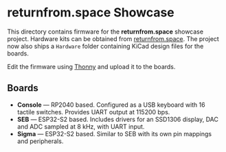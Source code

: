# returnfrom.space Showcase

This directory contains firmware for the **returnfrom.space** showcase project.
Hardware kits can be obtained from [returnfrom.space](https://returnfrom.space).
The project now also ships a `Hardware` folder containing KiCad design files for
the boards.

Edit the firmware using [Thonny](https://thonny.org/) and upload it to the boards.

## Boards

- **Console** &mdash; RP2040 based. Configured as a USB keyboard with 16 tactile
  switches. Provides UART output at 115200&nbsp;bps.
- **SEB** &mdash; ESP32-S2 based. Includes drivers for an SSD1306 display, DAC and
  ADC sampled at 8&nbsp;kHz, with UART input.
- **Sigma** &mdash; ESP32-S2 based. Similar to SEB with its own pin mappings and
  peripherals.

